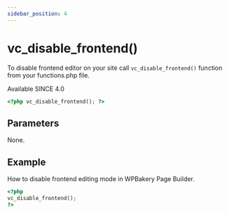 ```yaml
---
sidebar_position: 4
---
```


# vc_disable_frontend()

To disable frontend editor on your site call `vc_disable_frontend()` function from your functions.php file.

Available SINCE 4.0

```php
<?php vc_disable_frontend(); ?>
```

## Parameters

None.

## Example
How to disable frontend editing mode in WPBakery Page Builder.

```php
<?php
vc_disable_frontend();
?>
```
